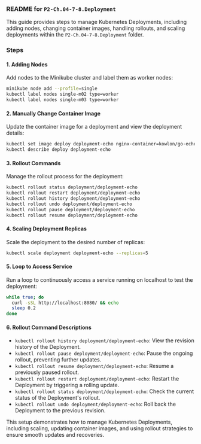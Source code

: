 ### README for `P2-Ch.04-7-8.Deployment`

This guide provides steps to manage Kubernetes Deployments, including adding nodes, changing container images, handling rollouts, and scaling deployments within the `P2-Ch.04-7-8.Deployment` folder.

### Steps

#### 1. Adding Nodes

Add nodes to the Minikube cluster and label them as worker nodes:

```bash
minikube node add --profile=single
kubectl label nodes single-m02 type=worker
kubectl label nodes single-m03 type=worker
```

#### 2. Manually Change Container Image

Update the container image for a deployment and view the deployment details:

```bash
kubectl set image deploy deployment-echo nginx-container=kowlon/go-echo:v1 --record
kubectl describe deploy deployment-echo
```

#### 3. Rollout Commands

Manage the rollout process for the deployment:

```bash
kubectl rollout status deployment/deployment-echo
kubectl rollout restart deployment/deployment-echo
kubectl rollout history deployment/deployment-echo
kubectl rollout undo deployment/deployment-echo
kubectl rollout pause deployment/deployment-echo
kubectl rollout resume deployment/deployment-echo
```

#### 4. Scaling Deployment Replicas

Scale the deployment to the desired number of replicas:

```bash
kubectl scale deployment deployment-echo --replicas=5
```

#### 5. Loop to Access Service

Run a loop to continuously access a service running on localhost to test the deployment:

```bash
while true; do
  curl -sSL http://localhost:8080/ && echo
  sleep 0.2
done
```

#### 6. Rollout Command Descriptions

- `kubectl rollout history deployment/deployment-echo`: View the revision history of the Deployment.
- `kubectl rollout pause deployment/deployment-echo`: Pause the ongoing rollout, preventing further updates.
- `kubectl rollout resume deployment/deployment-echo`: Resume a previously paused rollout.
- `kubectl rollout restart deployment/deployment-echo`: Restart the Deployment by triggering a rolling update.
- `kubectl rollout status deployment/deployment-echo`: Check the current status of the Deployment's rollout.
- `kubectl rollout undo deployment/deployment-echo`: Roll back the Deployment to the previous revision.

This setup demonstrates how to manage Kubernetes Deployments, including scaling, updating container images, and using rollout strategies to ensure smooth updates and recoveries.